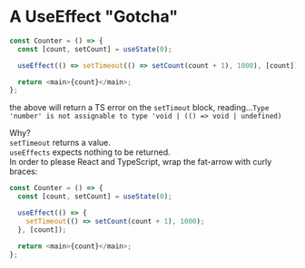 # A UseEffect "Gotcha"
```ts
const Counter = () => {
  const [count, setCount] = useState(0);

  useEffect(() => setTimeout(() => setCount(count + 1), 1000), [count]);

  return <main>{count}</main>;
};
```
the above will return a TS error on the `setTimout` block, reading...`Type 'number' is not assignable to type 'void | (() => void | undefined)`  

Why?  
`setTimeout` returns a value.  
`useEffects` expects nothing to be returned.  
In order to please React and TypeScript, wrap the fat-arrow with curly braces:
```ts
const Counter = () => {
  const [count, setCount] = useState(0);

  useEffect(() => {
    setTimeout(() => setCount(count + 1), 1000);
  }, [count]);

  return <main>{count}</main>;
};
```